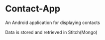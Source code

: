 # Contact-App
An Android application for displaying contacts

Data is stored and retrieved in Stitch(Mongo) 
